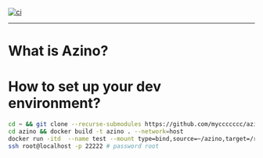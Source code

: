 [![ci](https://github.com/myccccccc/azino/actions/workflows/build.yml/badge.svg?branch=master)](https://github.com/myccccccc/azino/actions/workflows/build.yml)

---
# What is Azino?

# How to set up your dev environment?
```bash
cd ~ && git clone --recurse-submodules https://github.com/myccccccc/azino.git
cd azino && docker build -t azino . --network=host
docker run -itd  --name test --mount type=bind,source=~/azino,target=/root/azino -p 22222:22 -P azino /bin/bash
ssh root@localhost -p 22222 # password root
```
